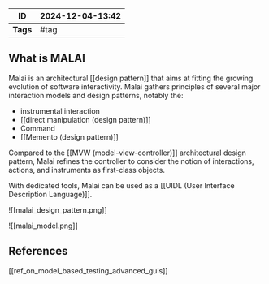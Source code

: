
| ID       | 2024-12-04-13:42 |
| -------- | ----------------- |
| **Tags** | #tag              |
## What is MALAI

Malai is an architectural [[design pattern]] that aims at fitting the growing evolution of software interactivity. Malai gathers principles of several major interaction models and design patterns, notably the: 
- instrumental interaction
- [[direct manipulation (design pattern)]]
- Command
- [[Memento (design pattern)]]

Compared to the [[MVW (model-view-controller)]] architectural design pattern, Malai refines the
controller to consider the notion of interactions, actions, and instruments as first-class objects. 

With dedicated tools, Malai can be used as a [[UIDL (User Interface Description Language)]].

![[malai_design_pattern.png]]

![[malai_model.png]]

## References
[[ref_on_model_based_testing_advanced_guis]]